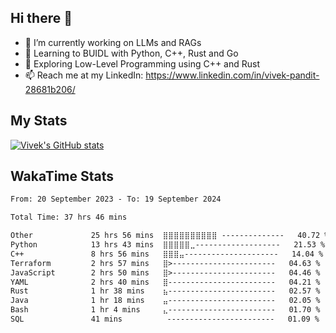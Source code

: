 ## Hi there 👋

- 🔭 I’m currently working on LLMs and RAGs
- 🌱 Learning to BUIDL with Python, C++, Rust and Go 
- 🤔 Exploring Low-Level Programming using C++ and Rust 
- 📫 Reach me at my LinkedIn: https://www.linkedin.com/in/vivek-pandit-28681b206/

## My Stats
[![Vivek's GitHub stats](https://github-readme-stats.vercel.app/api?username=ipanditi&show_icons=true&theme=dark)](https://ipanditi.github.io/)

## WakaTime Stats
<!--START_SECTION:waka-->

```txt
From: 20 September 2023 - To: 19 September 2024

Total Time: 37 hrs 46 mins

Other             25 hrs 56 mins  ⣿⣿⣿⣿⣿⣿⣿⣿⣿⣿ --------------   40.72 %
Python            13 hrs 43 mins  ⣿⣿⣿⣿⣿⣀-------------------   21.53 %
C++               8 hrs 56 mins   ⣿⣿⣿⣤---------------------   14.04 %
Terraform         2 hrs 57 mins   ⣿>-----------------------   04.63 %
JavaScript        2 hrs 50 mins   ⣿>-----------------------   04.46 %
YAML              2 hrs 40 mins   ⣿------------------------   04.21 %
Rust              1 hr 38 mins    ⣦------------------------   02.57 %
Java              1 hr 18 mins    ⣤------------------------   02.05 %
Bash              1 hr 4 mins     ⣄------------------------   01.70 %
SQL               41 mins          ------------------------   01.09 %
```

<!--END_SECTION:waka-->


